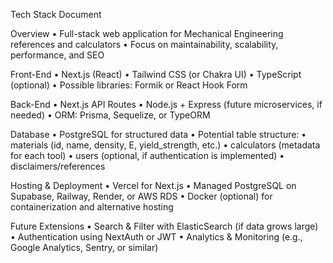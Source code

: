 Tech Stack Document

Overview
	•	Full-stack web application for Mechanical Engineering references and calculators
	•	Focus on maintainability, scalability, performance, and SEO

Front-End
	•	Next.js (React)
	•	Tailwind CSS (or Chakra UI)
	•	TypeScript (optional)
	•	Possible libraries: Formik or React Hook Form

Back-End
	•	Next.js API Routes
	•	Node.js + Express (future microservices, if needed)
	•	ORM: Prisma, Sequelize, or TypeORM

Database
	•	PostgreSQL for structured data
	•	Potential table structure:
	•	materials (id, name, density, E, yield_strength, etc.)
	•	calculators (metadata for each tool)
	•	users (optional, if authentication is implemented)
	•	disclaimers/references

Hosting & Deployment
	•	Vercel for Next.js
	•	Managed PostgreSQL on Supabase, Railway, Render, or AWS RDS
	•	Docker (optional) for containerization and alternative hosting

Future Extensions
	•	Search & Filter with ElasticSearch (if data grows large)
	•	Authentication using NextAuth or JWT
	•	Analytics & Monitoring (e.g., Google Analytics, Sentry, or similar)